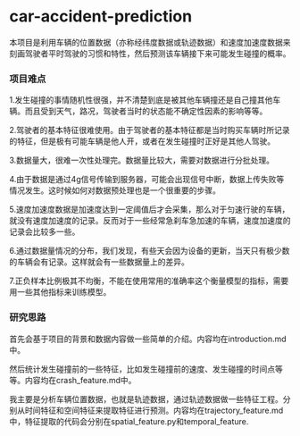# car-accident-prediction

本项目是利用车辆的位置数据（亦称经纬度数据或轨迹数据）和速度加速度数据来刻画驾驶者平时驾驶的习惯和特性，然后预测该车辆接下来可能发生碰撞的概率。

### 项目难点

1.发生碰撞的事情随机性很强，并不清楚到底是被其他车辆撞还是自己撞其他车辆。而且受到天气，路况，驾驶者当时的状态能不确定性因素的影响等等。

2.驾驶者的基本特征很难使用。由于驾驶者的基本特征都是当时购买车辆时所记录的特征，但是极有可能车辆是他人开，或者在发生碰撞时正好是其他人驾驶。

3.数据量大，很难一次性处理完。数据量比较大，需要对数据进行分批处理。

4.由于数据是通过4g信号传输到服务器，可能会出现信号中断，数据上传失败等情况发生。这时候如何对数据预处理也是一个很重要的步骤。

5.速度加速度数据是加速度达到一定阈值后才会采集，那么对于匀速行驶的车辆，就没有速度加速度的记录。反而对于一些经常急刹车急加速的车辆，速度加速度的记录会比较多一些。

6.通过数据量情况的分布，我们发现，有些天会因为设备的更新，当天只有极少数的车辆会有记录。这样就会有一些数据量上的差异。

7.正负样本比例极其不均衡，不能在使用常用的准确率这个衡量模型的指标，需要用一些其他指标来训练模型。

### 研究思路

首先会基于项目的背景和数据内容做一些简单的介绍。内容均在introduction.md中。

然后统计发生碰撞前的一些特征，比如发生碰撞前的速度、发生碰撞的时间点等等。内容均在crash_feature.md中。

我主要是分析车辆位置数据，也就是轨迹数据，通过轨迹数据做一些特征工程。分别从时间特征和空间特征来提取特征进行预测。内容均在trajectory_feature.md中，特征提取的代码会分别在spatial_feature.py和temporal_feature.
